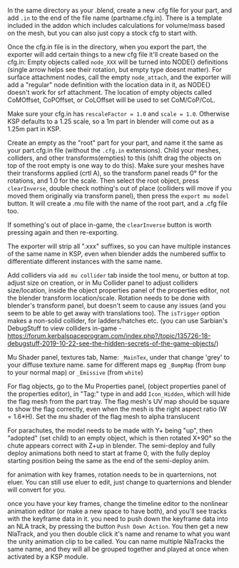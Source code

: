 In the same directory as your .blend, create a new .cfg file for your part, and add `.in` to the end of the file name (partname.cfg.in). There is a template included in the addon which includes calculations for volume/mass based on the mesh, but you can also just copy a stock cfg to start with.

Once the cfg.in file is in the directory, when you export the part, the exporter will add certain things to a new cfg file it'll create based on the cfg.in:
Empty objects called `node_XXX` will be turned into NODE{} definitions (single arrow helps see their rotation, but empty type doesnt matter). For surface attachment nodes, call the empty `node_attach`, and the exporter will add a "regular" node definition with the location data in it, as NODE{} doesn't work for srf attachment.
The location of empty objects called CoMOffset, CoPOffset, or CoLOffset will be used to set CoM/CoP/CoL.

Make sure your cfg.in has `rescaleFactor = 1.0` and `scale = 1.0`. Otherwise KSP defaults to a 1.25 scale, so a 1m part in blender will come out as a 1.25m part in KSP.

Create an empty as the "root" part for your part, and name it the same as your part.cfg.in file (without the `.cfg.in` extensions). Child your meshes, colliders, and other transforms(empties) to this (shift drag the objects on top of the root empty is one way to do this). Make sure your meshes have their transforms applied (crtl A), so the transform panel reads 0° for the rotations, and 1.0 for the scale. Then select the root object, press `clearInverse`, double check nothing's out of place (colliders will move if you moved them originally via transform panel), then press the `export mu model` button. It will create a .mu file with the name of the root part, and a .cfg file too.

If something's out of place in-game, the `clearInverse` button is worth pressing again and then re-exporting.

The exporter will strip all ".xxx" suffixes, so you can have multiple instances of the same name in KSP, even when blender adds the numbered suffix to differentiate different instances with the same name.

Add colliders via `add mu collider` tab inside the tool menu, or button at top. adjust size on creation, or in Mu Collider panel to adjust colliders size/location, inside the object properties panel of the properties editor, not the blender transform location/scale. Rotation needs to be done with blender's transform panel, but doesn't seem to cause any issues (and you seem to be able to get away with translations too). The `isTrigger` option makes a non-solid collider, for ladders/hatches etc. (you can use Sarbian's DebugStuff to view colliders in-game - https://forum.kerbalspaceprogram.com/index.php?/topic/135726-18-debugstuff-2019-10-22-see-the-hidden-secrets-of-the-game-objects/)

Mu Shader panel, textures tab, Name: `_MainTex`, under that change 'grey' to your diffuse texture name. same for different maps eg `_BumpMap` (from `bump` to your normal map) or `_Emissive` (from `white`)

For flag objects, go to the Mu Properties panel, (object properties panel of the properties editor), in "Tag:" type in and add `Icon_Hidden`, which will hide the flag mesh from the part tray. The flag mesh's UV map should be square to show the flag correctly, even when the mesh is the right aspect ratio (W = 1.6*H). Set the mu shader of the flag mesh to alpha translucent

For parachutes, the model needs to be made with Y+ being "up", then "adopted" (set child) to an empty object, which is then rotated X+90° so the chute appears correct with Z+up in blender. The semi-deploy and fully deploy animations both need to start at frame 0, with the fully deploy starting position being the same as the end of the semi-deploy anim.

for animation with key frames, rotation needs to be in quarternions, not eluer. You can still use eluer to edit, just change to quarternions and blender will convert for you.

once you have your key frames, change the timeline editor to the nonlinear animation editor (or make a new space to have both), and you'll see tracks with the keyframe data in it. you need to push down the keyframe data into an NLA track, by pressing the button `Push Down Action`. You then get a new NlaTrack, and you then double click it's name and rename to what you want the unity animation clip to be called. You can name multiple NlaTracks the same name, and they will all be grouped together and played at once when activated by a KSP module.